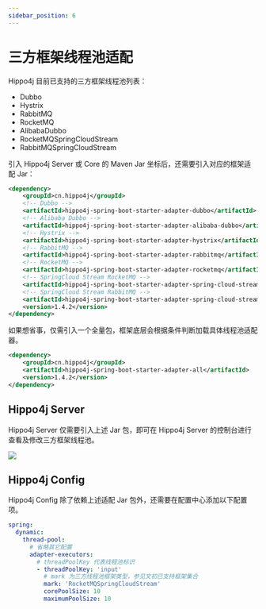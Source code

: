 ```yaml
---
sidebar_position: 6
---
```


# 三方框架线程池适配

Hippo4j 目前已支持的三方框架线程池列表：

- Dubbo
- Hystrix
- RabbitMQ
- RocketMQ
- AlibabaDubbo
- RocketMQSpringCloudStream
- RabbitMQSpringCloudStream

引入 Hippo4j Server 或 Core 的 Maven Jar 坐标后，还需要引入对应的框架适配 Jar：

```xml
<dependency>
    <groupId>cn.hippo4j</groupId>
    <!-- Dubbo -->
    <artifactId>hippo4j-spring-boot-starter-adapter-dubbo</artifactId>
    <!-- Alibaba Dubbo -->
    <artifactId>hippo4j-spring-boot-starter-adapter-alibaba-dubbo</artifactId>
    <!-- Hystrix -->
    <artifactId>hippo4j-spring-boot-starter-adapter-hystrix</artifactId>
    <!-- RabbitMQ -->
    <artifactId>hippo4j-spring-boot-starter-adapter-rabbitmq</artifactId>
    <!-- RocketMQ -->
    <artifactId>hippo4j-spring-boot-starter-adapter-rocketmq</artifactId>
    <!-- SpringCloud Stream RocketMQ -->
    <artifactId>hippo4j-spring-boot-starter-adapter-spring-cloud-stream-rocketmq</artifactId>
    <!-- SpringCloud Stream RabbitMQ -->
    <artifactId>hippo4j-spring-boot-starter-adapter-spring-cloud-stream-rabbitmq</artifactId>
    <version>1.4.2</version>
</dependency>
```

如果想省事，仅需引入一个全量包，框架底层会根据条件判断加载具体线程池适配器。

```xml
<dependency>
    <groupId>cn.hippo4j</groupId>
    <artifactId>hippo4j-spring-boot-starter-adapter-all</artifactId>
    <version>1.4.2</version>
</dependency>
```

## Hippo4j Server

Hippo4j Server 仅需要引入上述 Jar 包，即可在 Hippo4j Server 的控制台进行查看及修改三方框架线程池。

![](https://oss.open8gu.com/image-20220531194810047.png)

## Hippo4j Config

Hippo4j Config 除了依赖上述适配 Jar 包外，还需要在配置中心添加以下配置项。

```yaml
spring:
  dynamic:
    thread-pool:
      # 省略其它配置
      adapter-executors:
        # threadPoolKey 代表线程池标识
        - threadPoolKey: 'input'
          # mark 为三方线程池框架类型，参见文初已支持框架集合
          mark: 'RocketMQSpringCloudStream'
          corePoolSize: 10
          maximumPoolSize: 10
```
